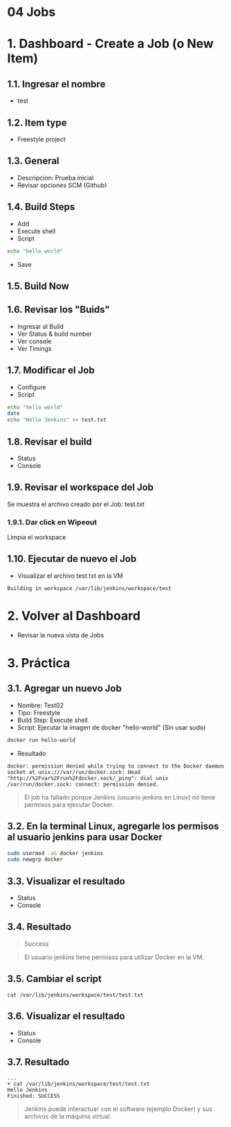 # 04 Jobs <!-- omit in toc -->

# 1. Dashboard - Create a Job (o New Item)
## 1.1. Ingresar el nombre
- test

## 1.2. Item type
- Freestyle project

## 1.3. General
- Descripcion: Prueba inicial
- Revisar opciones SCM (Github)

## 1.4. Build Steps
- Add
- Execute shell
- Script
```sh
echo "hello world"
```
- Save

## 1.5. Build Now
## 1.6. Revisar los "Buids"
- Ingresar al Build
- Ver Status & build number
- Ver console
- Ver Timings

## 1.7. Modificar el Job
- Configure
- Script
```sh
echo "hello world"
date
echo "Hello Jenkins" >> test.txt
```
## 1.8. Revisar el build
- Status
- Console
## 1.9. Revisar el workspace del Job
Se muestra el archivo creado por el Job: test.txt
### 1.9.1. Dar click en Wipeout
Limpia el workspace

## 1.10. Ejecutar de nuevo el Job
- Visualizar el archivo test.txt en la VM

```
Building in workspace /var/lib/jenkins/workspace/test
```

# 2. Volver al Dashboard
- Revisar la nueva vista de Jobs

# 3. Práctica
## 3.1. Agregar un nuevo Job
- Nombre: Test02
- Tipo: Freestyle
- Build Step: Execute shell
- Script: Ejecutar la imagen de docker "hello-world" (Sin usar sudo)
```sh
docker run hello-world
```
- Resultado
```
docker: permission denied while trying to connect to the Docker daemon socket at unix:///var/run/docker.sock: Head "http://%2Fvar%2Frun%2Fdocker.sock/_ping": dial unix /var/run/docker.sock: connect: permission denied.
```

> El job ha fallado porque Jenkins (usuario jenkins en Linux) no tiene permisos para ejecutar Docker.

## 3.2. En la terminal Linux, agregarle los permisos al usuario jenkins para usar Docker
```sh
sudo usermod -aG docker jenkins
sudo newgrp docker
```

## 3.3. Visualizar el resultado
- Status
- Console

## 3.4. Resultado
> Success

> El usuario jenkins tiene permisos para utilizar Docker en la VM.

## 3.5. Cambiar el script
```
cat /var/lib/jenkins/workspace/test/test.txt
```

## 3.6. Visualizar el resultado
- Status
- Console
## 3.7. Resultado
```
...
+ cat /var/lib/jenkins/workspace/test/test.txt
Hello Jenkins
Finished: SUCCESS
```

> Jenkins puede interactuar con el software (ejemplo Docker) y sus archivos de la máquina virtual.
